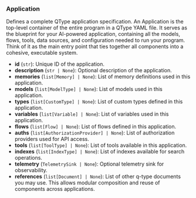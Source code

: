 ### Application

Defines a complete QType application specification.
An Application is the top-level container of the entire
program in a QType YAML file. It serves as the blueprint for your
AI-powered application, containing all the models, flows, tools, data sources,
and configuration needed to run your program. Think of it as the main entry
point that ties together all components into a cohesive,
executable system.

- **id** (`str`): Unique ID of the application.
- **description** (`str | None`): Optional description of the application.
- **memories** (`list[Memory] | None`): List of memory definitions used in this application.
- **models** (`list[ModelType] | None`): List of models used in this application.
- **types** (`list[CustomType] | None`): List of custom types defined in this application.
- **variables** (`list[Variable] | None`): List of variables used in this application.
- **flows** (`list[Flow] | None`): List of flows defined in this application.
- **auths** (`list[AuthorizationProvider] | None`): List of authorization providers used for API access.
- **tools** (`list[ToolType] | None`): List of tools available in this application.
- **indexes** (`list[IndexType] | None`): List of indexes available for search operations.
- **telemetry** (`TelemetrySink | None`): Optional telemetry sink for observability.
- **references** (`list[Document] | None`): List of other q-type documents you may use. This allows modular composition and reuse of components across applications.
